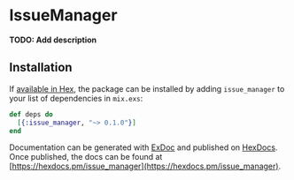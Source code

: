 # IssueManager

**TODO: Add description**

## Installation

If [available in Hex](https://hex.pm/docs/publish), the package can be installed
by adding `issue_manager` to your list of dependencies in `mix.exs`:

```elixir
def deps do
  [{:issue_manager, "~> 0.1.0"}]
end
```

Documentation can be generated with [ExDoc](https://github.com/elixir-lang/ex_doc)
and published on [HexDocs](https://hexdocs.pm). Once published, the docs can
be found at [https://hexdocs.pm/issue_manager](https://hexdocs.pm/issue_manager).

